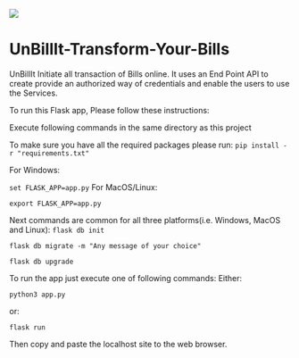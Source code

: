 ![](https://img.shields.io/badge/%E2%9C%A8-Open%20Source-blue)
# UnBillIt-Transform-Your-Bills
UnBillIt Initiate all transaction of Bills online. It uses an End Point API to create provide an authorized way of credentials and enable the users to use the Services.

To run this Flask app, Please follow these instructions:

Execute following commands in the same directory as this project

To make sure you have all the required packages please run:
```pip install -r "requirements.txt"```

For Windows:

```set FLASK_APP=app.py```
For MacOS/Linux:

```export FLASK_APP=app.py```

Next commands are common for all three platforms(i.e. Windows, MacOS and Linux):
```flask db init```

```flask db migrate -m "Any message of your choice"```

```flask db upgrade```

To run the app just execute one of following commands:
Either:

```python3 app.py```

or:

```flask run```

Then copy and paste the localhost site to the web browser.

